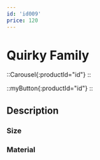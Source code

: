 ```yaml
---
id: 'id009'
price: 120
---
```


# Quirky Family

::Carousel{:productId="id"}
::

::myButton{:productId="id"}
::


## Description

### Size

### Material

